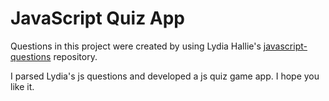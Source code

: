# JavaScript Quiz App

Questions in this project were created by using Lydia Hallie's [javascript-questions](https://github.com/lydiahallie/javascript-questions) repository. 

I parsed Lydia's js questions and developed a js quiz game app. I hope you like it.
